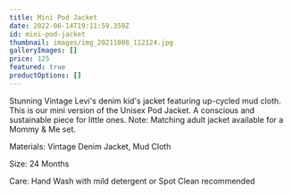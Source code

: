 ```yaml
---
title: Mini Pod Jacket
date: 2022-06-14T19:11:59.359Z
id: mini-pod-jacket
thumbnail: images/img_20211008_112124.jpg
galleryImages: []
price: 125
featured: true
productOptions: []
---
```

Stunning Vintage Levi's denim kid's jacket featuring up-cycled mud cloth. This is our mini version of the Unisex Pod Jacket. A conscious and sustainable piece for little ones. Note: Matching adult jacket available for a Mommy & Me set. 

Materials: Vintage Denim Jacket, Mud Cloth

Size: 24 Months

Care: Hand Wash with mild detergent or Spot Clean recommended